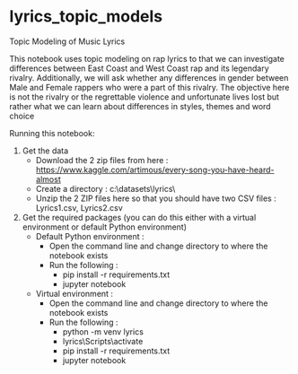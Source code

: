 # lyrics_topic_models
Topic Modeling of Music Lyrics

This notebook uses topic modeling on rap lyrics to that we can investigate differences between East Coast and West Coast rap and its legendary rivalry.  Additionally, we will ask whether any differences in gender between Male and Female rappers who were a part of this rivalry.  The objective here is not the rivalry or the regrettable violence and unfortunate lives lost but rather what we can learn about differences in styles, themes and word choice

Running this notebook:

1. Get the data
    * Download the 2 zip files from here : https://www.kaggle.com/artimous/every-song-you-have-heard-almost
    * Create a directory : c:\datasets\lyrics\
    * Unzip the 2 ZIP files here so that you should have two CSV files : Lyrics1.csv, Lyrics2.csv
2. Get the required packages (you can do this either with a virtual environment or default Python environment)
    * Default Python environment : 
        * Open the command line and change directory to where the notebook exists
        * Run the following : 
            * pip install -r requirements.txt
            * jupyter notebook
    * Virtual environment : 
        * Open the command line and change directory to where the notebook exists
        * Run the following : 
            * python -m venv lyrics
            * lyrics\Scripts\activate
            * pip install -r requirements.txt
            * jupyter notebook